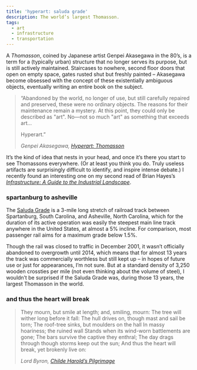 ```yaml
---
title: 'hyperart: saluda grade'
description: The world’s largest Thomasson.
tags:
  - art
  - infrastructure
  - transportation
---
```


A *Thomasson*, coined by Japanese artist Genpei Akasegawa in the 80’s, is a term for a (typically urban) structure that no longer serves its purpose, but is still actively maintained. Staircases to nowhere, second floor doors that open on empty space, gates rusted shut but freshly painted – Akasegawa become obsessed with the concept of these existentially ambiguous objects, eventually writing an entire book on the subject.

> “Abandoned by the world, no longer of use, but still carefully repaired and preserved, these were no ordinary objects. The reasons for their maintenance remain a mystery. At this point, they could only be described as "art". No—not so much "art" as something that exceeds art...
> 
> Hyperart.”
>
> <cite>Genpei Akasegawa, *[Hyperart: Thomasson][hyperart]*</cite>

It’s the kind of idea that nests in your head, and once it’s there you start to see Thomassons everywhere. (Or at least you think you do. Truly useless artifacts are surprisingly difficult to identify, and inspire intense debate.) I recently found an interesting one on my second read of Brian Hayes’s *[Infrastructure: A Guide to the Industrial Landscape][infra]*.

### spartanburg to asheville

The [Saluda Grade][saluda] is a 3-mile long stretch of railroad track between Spartanburg, South Carolina, and Asheville, North Carolina, which for the duration of its active operation was easily the steepest main line track anywhere in the United States, at almost a 5% incline. For comparison, most passenger rail aims for a maximum grade below 1.5%.

Though the rail was closed to traffic in December 2001, it wasn’t officially abandoned to overgrowth until 2014, which means that for almost 13 years the track was commercially worthless but still kept up – in hopes of future use or just for appearances, I’m not sure. But at a standard density of 3,250 wooden crossties per mile (not even thinking about the volume of steel), I wouldn’t be surprised if the Saluda Grade was, during those 13 years, the largest Thomasson in the world.

### and thus the heart will break

> They mourn, but smile at length; and, smiling, mourn:
> The tree will wither long before it fall:
> The hull drives on, though mast and sail be torn;
> The roof-tree sinks, but moulders on the hall
> In massy hoariness; the ruined wall
> Stands when its wind-worn battlements are gone;
> The bars survive the captive they enthral;
> The day drags through though storms keep out the sun;
> And thus the heart will break, yet brokenly live on:
>
> <cite>Lord Byron, *[Childe Harold’s Pilgrimage][harold]*</cite>

[hyperart]: https://kaya.com/books/hyperart-thomasson/
[saluda]: https://www.ncpedia.org/saluda-grade
[infra]: https://barnsworthburning.net/works/infrastructure-a-guide-to-the-industrial-landscape
[harold]: https://www.gutenberg.org/files/5131/5131-h/5131-h.htm